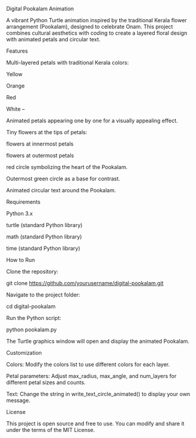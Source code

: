 Digital Pookalam Animation

A vibrant Python Turtle animation inspired by the traditional Kerala flower arrangement (Pookalam), designed to celebrate Onam. This project combines cultural aesthetics with coding to create a layered floral design with animated petals and circular text.

Features

Multi-layered petals with traditional Kerala colors:

Yellow

Orange

Red

White – 

Animated petals appearing one by one for a visually appealing effect.

Tiny flowers at the tips of petals:

 flowers at innermost petals

 flowers at outermost petals

 red circle symbolizing the heart of the Pookalam.

Outermost green circle as a base for contrast.

Animated circular text around the Pookalam.


Requirements

Python 3.x

turtle (standard Python library)

math (standard Python library)

time (standard Python library)

How to Run

Clone the repository:

git clone https://github.com/yourusername/digital-pookalam.git


Navigate to the project folder:

cd digital-pookalam


Run the Python script:

python pookalam.py


The Turtle graphics window will open and display the animated Pookalam.

Customization

Colors: Modify the colors list to use different colors for each layer.

Petal parameters: Adjust max_radius, max_angle, and num_layers for different petal sizes and counts.

Text: Change the string in write_text_circle_animated() to display your own message.

License

This project is open source and free to use. You can modify and share it under the terms of the MIT License.
